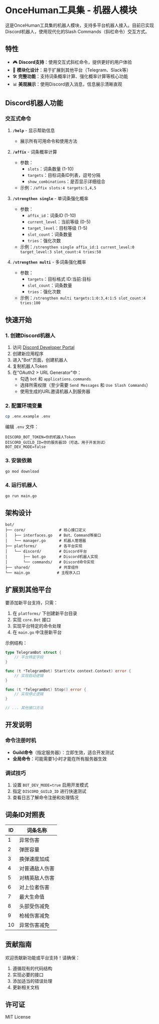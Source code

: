 # OnceHuman工具集 - 机器人模块

这是OnceHuman工具集的机器人模块，支持多平台机器人接入。目前已实现Discord机器人，使用现代化的Slash Commands（斜杠命令）交互方式。

## 特性

- 🎮 **Discord支持**：使用交互式斜杠命令，提供更好的用户体验
- 🔌 **模块化设计**：易于扩展到其他平台（Telegram、Slack等）
- 🛠 **完整功能**：支持词条概率计算、强化概率计算等核心功能
- 📊 **美观展示**：使用Discord嵌入消息，信息展示清晰直观

## Discord机器人功能

### 交互式命令

1. **`/help`** - 显示帮助信息
   - 展示所有可用命令和使用方法

2. **`/affix`** - 词条概率计算
   - 参数：
     - `slots`：词条数量 (1-10)
     - `targets`：目标词条ID列表，逗号分隔
     - `show_combinations`：是否显示详细组合
   - 示例：`/affix slots:4 targets:1,4,5`

3. **`/strengthen single`** - 单词条强化概率
   - 参数：
     - `affix_id`：词条ID (1-10)
     - `current_level`：当前等级 (0-5)
     - `target_level`：目标等级 (1-5)
     - `slot_count`：词条数量
     - `tries`：强化次数
   - 示例：`/strengthen single affix_id:1 current_level:0 target_level:3 slot_count:4 tries:50`

4. **`/strengthen multi`** - 多词条强化概率
   - 参数：
     - `targets`：目标格式 ID:当前:目标
     - `slot_count`：词条数量
     - `tries`：强化次数
   - 示例：`/strengthen multi targets:1:0:3,4:1:5 slot_count:4 tries:100`

## 快速开始

### 1. 创建Discord机器人

1. 访问 [Discord Developer Portal](https://discord.com/developers/applications)
2. 创建新应用程序
3. 进入"Bot"页面，创建机器人
4. 复制机器人Token
5. 在"OAuth2 > URL Generator"中：
   - 勾选 `bot` 和 `applications.commands`
   - 选择所需权限（至少需要 `Send Messages` 和 `Use Slash Commands`）
   - 使用生成的URL邀请机器人到服务器

### 2. 配置环境变量

```bash
cp .env.example .env
```

编辑 `.env` 文件：
```env
DISCORD_BOT_TOKEN=你的机器人Token
DISCORD_GUILD_ID=你的服务器ID（可选，用于开发测试）
BOT_DEV_MODE=false
```

### 3. 安装依赖

```bash
go mod download
```

### 4. 运行机器人

```bash
go run main.go
```

## 架构设计

```
bot/
├── core/               # 核心接口定义
│   ├── interfaces.go   # Bot、Command等接口
│   └── manager.go      # 机器人管理器
├── platforms/          # 各平台实现
│   └── discord/        # Discord平台
│       ├── bot.go      # Discord机器人实现
│       └── commands/   # Discord命令实现
├── shared/             # 共享组件
└── main.go            # 主程序入口
```

## 扩展到其他平台

要添加新平台支持，只需：

1. 在 `platforms/` 下创建新平台目录
2. 实现 `core.Bot` 接口
3. 实现平台特定的命令处理
4. 在 `main.go` 中注册新平台

示例结构：
```go
type TelegramBot struct {
    // 平台特定字段
}

func (t *TelegramBot) Start(ctx context.Context) error {
    // 实现启动逻辑
}

func (t *TelegramBot) Stop() error {
    // 实现停止逻辑
}

// ... 其他接口方法
```

## 开发说明

### 命令注册时机

- **Guild命令**（指定服务器）：立即生效，适合开发测试
- **全局命令**：可能需要1小时才能在所有服务器生效

### 调试技巧

1. 设置 `BOT_DEV_MODE=true` 启用开发模式
2. 指定 `DISCORD_GUILD_ID` 进行快速测试
3. 查看日志了解命令注册和处理情况

## 词条ID对照表

| ID | 词条名称 |
|----|----------|
| 1  | 异常伤害 |
| 2  | 弹匣容量 |
| 3  | 换弹速度加成 |
| 4  | 对普通敌人伤害 |
| 5  | 对精英敌人伤害 |
| 6  | 对上位者伤害 |
| 7  | 最大生命值 |
| 8  | 头部受伤减免 |
| 9  | 枪械伤害减免 |
| 10 | 异常伤害减免 |

## 贡献指南

欢迎贡献新功能或平台支持！请确保：

1. 遵循现有的代码结构
2. 实现必要的接口
3. 添加适当的错误处理
4. 更新相关文档

## 许可证

MIT License